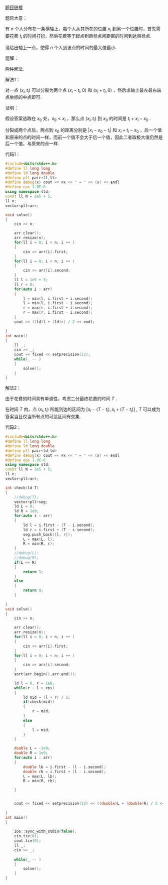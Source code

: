 [题目链接](https://codeforces.com/problemset/problem/1730/B)

题目大意：

有 $n$ 个人分布在一条横轴上，每个人从其所在的位置 $x_i$ 到另一个位置时，首先需要花费 $t_i$ 的时间打扮，然后花费等于起点到目标点间距离的时间到达目标点.

请给出轴上一点，使得 $n$ 个人到该点的时间的最大值最小.

题解：

两种解法.

解法1：

对一点 $(x_i,t_i)$ 可以分裂为两个点 $(x_i - t_i,0)$ 和 $(x_i + t_i,0)$ ，然后求轴上最左最右端点坐标的中点即可.

证明：

假设答案选取在 $x_0$ 处，$x_0 < x_i$ ，那么点 $(x_i,t_i)$ 到 $x_0$ 的时间是 $t_i + x_i - x_0$ .

分裂成两个点后，两点到 $x_0$ 的距离分别是 $|x_i - x_0 - t_i|$ 和 $x_i + t_i - x_0$ ，后一个值和原来的点的时间一样，而前一个值不会大于后一个值，因此二者取极大值仍然是后一个值，与原来的点一样.

代码1：

```cpp
#include<bits/stdc++.h>
#define ll long long
#define ld long double
#define pll pair<ll,ll>
#define debug(x) cout << #x << " = " << (x) << endl
#define eps 1.0E-6
using namespace std;
const ll N = 2e5 + 5;
ll n;
vector<pll>arr;

void solve()
{
	cin >> n;

	arr.clear();
	arr.resize(n);
	for(ll i = 0; i < n; i ++ )
	{
		cin >> arr[i].first;
	}
	for(ll i = 0; i < n; i ++ )
	{
		cin >> arr[i].second;
	}
	ll l = 1e9 + 5;
	ll r = 0;
	for(auto i : arr)
	{
		l = min(l, i.first + i.second);
		l = min(l, i.first - i.second);
		r = max(r, i.first + i.second);
		r = max(r, i.first - i.second);
	}
	cout << ((ld)l + (ld)r) / 2 << endl;
	
}
int main()
{
	ll _;
	cin >> _;
	cout << fixed << setprecision(12);
	while(_ -- )
	{
		solve();
	}
}
```

解法2：

由于花费的时间具有单调性，考虑二分最终花费的时间 $T$ .

在时间 $T$ 内，点 $(x_i,t_i)$ 所能到达的区间为 $[x_i - (T - t_i),x_i + (T - t_i)]$ , $T$ 可以成为答案当且仅当所有点的可达区间有交集.

代码2：

```cpp
#include<bits/stdc++.h>
#define ll long long
#define ld long double
#define pll pair<ld,ld>
#define debug(x) cout << #x << " = " << (x) << endl
#define eps 1.0E-6
using namespace std;
const ll N = 2e5 + 5;
ll n;
vector<pll>arr;

int check(ld T)
{
	//debug(T);
	vector<pll>seg;
	ld L = 0;
	ld R = 1e9;
	for(auto i : arr)
	{
		ld l = i.first - (T - i.second);
		ld r = i.first + (T - i.second);
		seg.push_back({l, r});
		L = max(L, l);
		R = min(R, r);
	}
	//debug(L);
	//debug(R);
	if(L <= R)
	{
		return 1;
	}
	else
	{
		return 0;
	}
	
}
void solve()
{
	cin >> n;

	arr.clear();
	arr.resize(n);
	for(ll i = 0; i < n; i ++ )
	{
		cin >> arr[i].first;
	}
	for(ll i = 0; i < n; i ++ )
	{
		cin >> arr[i].second;
	}
	sort(arr.begin(),arr.end());

	ld l = 0, r = 1e9;
	while(r - l > eps)
	{
		ld mid = (l + r) / 2;
		if(check(mid))
		{
			r = mid;
		}
		else
		{
			l = mid;
		}
	}

	double L = -1e9;
	double R = 1e9;
	for(auto i : arr)
	{
		double lb = i.first - (l - i.second);
		double rb = i.first + (l - i.second);
		L = max(L, lb);
		R = min(R, rb);

	}


	cout << fixed << setprecision(12) << ((double)L + (double)R) / 2 << endl;
	
}
int main()
{
	
	ios::sync_with_stdio(false);
	cin.tie(0);
	cout.tie(0);
	ll _;
	cin >> _;
	
	while(_ -- )
	{
		solve();
	}
}
```



